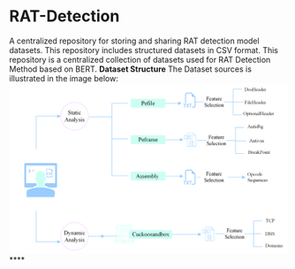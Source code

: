 # RAT-Detection
A centralized repository for storing and sharing RAT detection model datasets. This repository includes structured datasets in CSV format.
This repository is a centralized collection of datasets used for RAT Detection Method based on BERT.
**Dataset Structure**
The Dataset sources is illustrated in the image below:
![Dataset Preview](images/CollectingTherawdata.png)****
